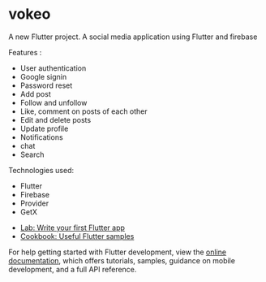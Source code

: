 # vokeo

A new Flutter project.
A social media application using Flutter and firebase

Features :
* User authentication
* Google signin
* Password reset
* Add post
* Follow and unfollow
* Like, comment on posts of each other
* Edit and delete posts
* Update profile
* Notifications
* chat 
* Search

Technologies used:
* Flutter
* Firebase
* Provider
* GetX
  

- [Lab: Write your first Flutter app](https://docs.flutter.dev/get-started/codelab)
- [Cookbook: Useful Flutter samples](https://docs.flutter.dev/cookbook)

For help getting started with Flutter development, view the
[online documentation](https://docs.flutter.dev/), which offers tutorials,
samples, guidance on mobile development, and a full API reference.
